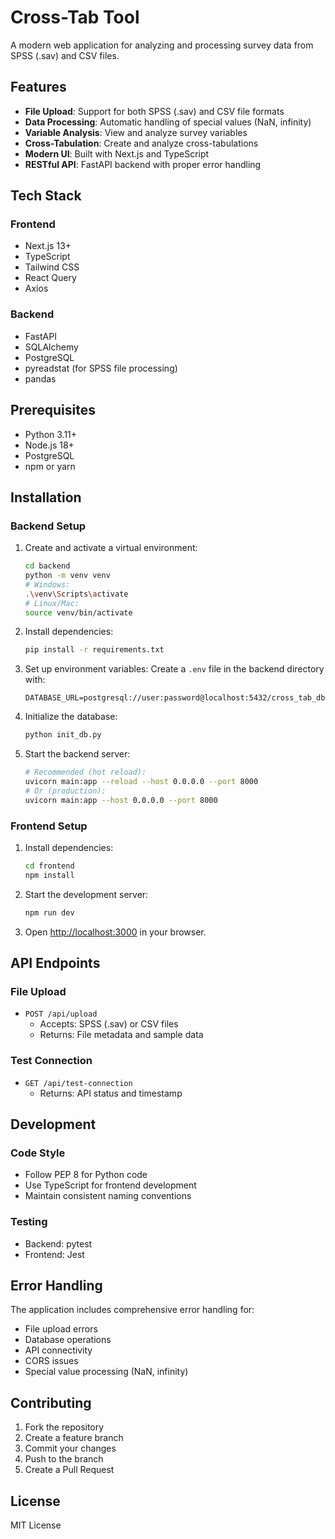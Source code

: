 # Cross-Tab Tool

A modern web application for analyzing and processing survey data from SPSS (.sav) and CSV files.

## Features

- **File Upload**: Support for both SPSS (.sav) and CSV file formats
- **Data Processing**: Automatic handling of special values (NaN, infinity)
- **Variable Analysis**: View and analyze survey variables
- **Cross-Tabulation**: Create and analyze cross-tabulations
- **Modern UI**: Built with Next.js and TypeScript
- **RESTful API**: FastAPI backend with proper error handling

## Tech Stack

### Frontend
- Next.js 13+
- TypeScript
- Tailwind CSS
- React Query
- Axios

### Backend
- FastAPI
- SQLAlchemy
- PostgreSQL
- pyreadstat (for SPSS file processing)
- pandas

## Prerequisites

- Python 3.11+
- Node.js 18+
- PostgreSQL
- npm or yarn

## Installation

### Backend Setup

1. Create and activate a virtual environment:
   ```bash
   cd backend
   python -m venv venv
   # Windows:
   .\venv\Scripts\activate
   # Linux/Mac:
   source venv/bin/activate
   ```

2. Install dependencies:
   ```bash
   pip install -r requirements.txt
   ```

3. Set up environment variables:
   Create a `.env` file in the backend directory with:
   ```
   DATABASE_URL=postgresql://user:password@localhost:5432/cross_tab_db
   ```

4. Initialize the database:
   ```bash
   python init_db.py
   ```

5. Start the backend server:
   ```bash
   # Recommended (hot reload):
   uvicorn main:app --reload --host 0.0.0.0 --port 8000
   # Or (production):
   uvicorn main:app --host 0.0.0.0 --port 8000
   ```

### Frontend Setup

1. Install dependencies:
   ```bash
   cd frontend
   npm install
   ```

2. Start the development server:
   ```bash
   npm run dev
   ```

3. Open [http://localhost:3000](http://localhost:3000) in your browser.

## API Endpoints

### File Upload
- `POST /api/upload`
  - Accepts: SPSS (.sav) or CSV files
  - Returns: File metadata and sample data

### Test Connection
- `GET /api/test-connection`
  - Returns: API status and timestamp

## Development

### Code Style
- Follow PEP 8 for Python code
- Use TypeScript for frontend development
- Maintain consistent naming conventions

### Testing
- Backend: pytest
- Frontend: Jest

## Error Handling

The application includes comprehensive error handling for:
- File upload errors
- Database operations
- API connectivity
- CORS issues
- Special value processing (NaN, infinity)

## Contributing

1. Fork the repository
2. Create a feature branch
3. Commit your changes
4. Push to the branch
5. Create a Pull Request

## License

MIT License 